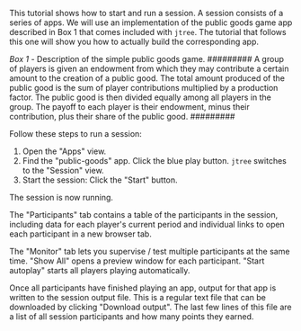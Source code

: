 This tutorial shows how to start and run a session. A session consists of a series of apps. We will use an implementation of the public goods game app described in Box 1 that comes included with `jtree`. The tutorial that follows this one will show you how to actually build the corresponding app.

*Box 1* - Description of the simple public goods game.
#########
A group of players is given an endowment from which they may contribute a certain amount to the creation of a public good. The total amount produced of the public good is the sum of player contributions multiplied by a production factor. The public good is then divided equally among all players in the group. The payoff to each player is their endowment, minus their contribution, plus their share of the public good.
#########

Follow these steps to run a session:

1. Open the "Apps" view.
2. Find the "public-goods" app. Click the blue play button. `jtree` switches to the "Session" view.
3. Start the session: Click the "Start" button.

The session is now running.

The "Participants" tab contains a table of the participants in the session, including data for each player's current period and individual links to open each participant in a new browser tab.

The "Monitor" tab lets you supervise / test multiple participants at the same time. "Show All" opens a preview window for each participant. "Start autoplay" starts all players playing automatically.

Once all participants have finished playing an app, output for that app is written to the session output file. This is a regular text file that can be downloaded by clicking "Download output". The last few lines of this file are a list of all session participants and how many points they earned.
